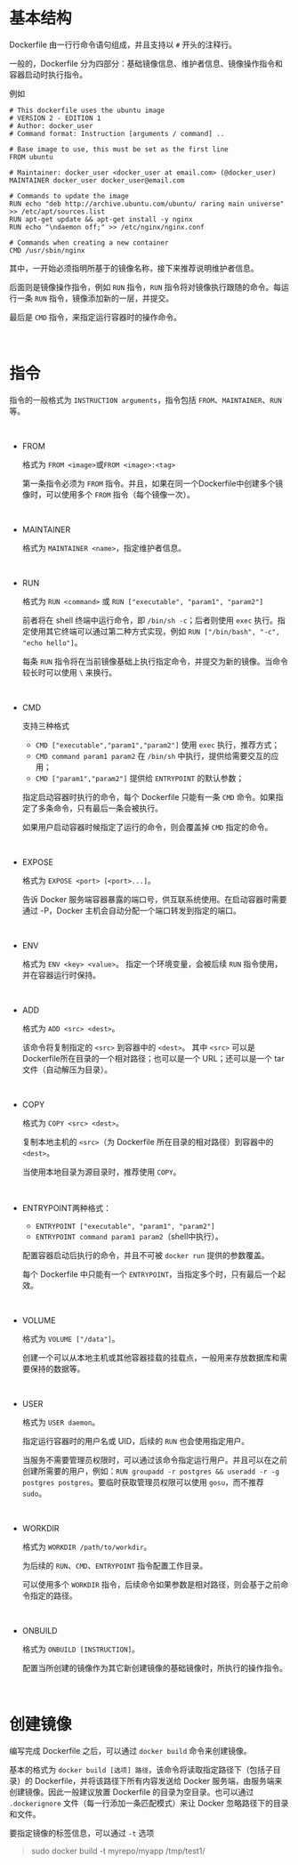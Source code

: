# 基本结构

Dockerfile 由一行行命令语句组成，并且支持以 `#` 开头的注释行。

一般的，Dockerfile 分为四部分：基础镜像信息、维护者信息、镜像操作指令和容器启动时执行指令。

例如

```
# This dockerfile uses the ubuntu image
# VERSION 2 - EDITION 1
# Author: docker_user
# Command format: Instruction [arguments / command] ..

# Base image to use, this must be set as the first line
FROM ubuntu

# Maintainer: docker_user <docker_user at email.com> (@docker_user)
MAINTAINER docker_user docker_user@email.com

# Commands to update the image
RUN echo "deb http://archive.ubuntu.com/ubuntu/ raring main universe" >> /etc/apt/sources.list
RUN apt-get update && apt-get install -y nginx
RUN echo "\ndaemon off;" >> /etc/nginx/nginx.conf

# Commands when creating a new container
CMD /usr/sbin/nginx
```

其中，一开始必须指明所基于的镜像名称，接下来推荐说明维护者信息。

后面则是镜像操作指令，例如 `RUN` 指令，`RUN` 指令将对镜像执行跟随的命令。每运行一条 `RUN` 指令，镜像添加新的一层，并提交。

最后是 `CMD` 指令，来指定运行容器时的操作命令。

​	



# 指令

指令的一般格式为 `INSTRUCTION arguments`，指令包括 `FROM`、`MAINTAINER`、`RUN` 等。

​	

- FROM

  格式为 `FROM <image>`或`FROM <image>:<tag>`

  第一条指令必须为 `FROM` 指令。并且，如果在同一个Dockerfile中创建多个镜像时，可以使用多个 `FROM` 指令（每个镜像一次）。

  ​	

- MAINTAINER

  格式为 `MAINTAINER <name>`，指定维护者信息。

  ​			

- RUN

  格式为 `RUN <command>` 或 `RUN ["executable", "param1", "param2"]`

  前者将在 shell 终端中运行命令，即 `/bin/sh -c`；后者则使用 `exec` 执行。指定使用其它终端可以通过第二种方式实现，例如 `RUN ["/bin/bash", "-c", "echo hello"]`。

  每条 `RUN` 指令将在当前镜像基础上执行指定命令，并提交为新的镜像。当命令较长时可以使用 `\` 来换行。

  ​	

- CMD

  支持三种格式

  - `CMD ["executable","param1","param2"]` 使用 `exec` 执行，推荐方式；
  - `CMD command param1 param2` 在 `/bin/sh` 中执行，提供给需要交互的应用；
  - `CMD ["param1","param2"]` 提供给 `ENTRYPOINT` 的默认参数；

  指定启动容器时执行的命令，每个 Dockerfile 只能有一条 `CMD` 命令。如果指定了多条命令，只有最后一条会被执行。

  如果用户启动容器时候指定了运行的命令，则会覆盖掉 `CMD` 指定的命令。

  ​	

- EXPOSE

  格式为 `EXPOSE <port> [<port>...]`。

  告诉 Docker 服务端容器暴露的端口号，供互联系统使用。在启动容器时需要通过 -P，Docker 主机会自动分配一个端口转发到指定的端口。

  ​	

- ENV

  格式为 `ENV <key> <value>`。 指定一个环境变量，会被后续 `RUN` 指令使用，并在容器运行时保持。

  ​		

- ADD

  格式为 `ADD <src> <dest>`。

  该命令将复制指定的 `<src>` 到容器中的 `<dest>`。 其中 `<src>` 可以是Dockerfile所在目录的一个相对路径；也可以是一个 URL；还可以是一个 tar 文件（自动解压为目录）。

  ​	

- COPY

  格式为 `COPY <src> <dest>`。

  复制本地主机的 `<src>`（为 Dockerfile 所在目录的相对路径）到容器中的 `<dest>`。

  当使用本地目录为源目录时，推荐使用 `COPY`。

  ​	

- ENTRYPOINT两种格式：

  - `ENTRYPOINT ["executable", "param1", "param2"]`
  - `ENTRYPOINT command param1 param2`（shell中执行）。

  配置容器启动后执行的命令，并且不可被 `docker run` 提供的参数覆盖。

  每个 Dockerfile 中只能有一个 `ENTRYPOINT`，当指定多个时，只有最后一个起效。

  ​	

- VOLUME

  格式为 `VOLUME ["/data"]`。

  创建一个可以从本地主机或其他容器挂载的挂载点，一般用来存放数据库和需要保持的数据等。

  ​	

- USER

  格式为 `USER daemon`。

  指定运行容器时的用户名或 UID，后续的 `RUN` 也会使用指定用户。

  当服务不需要管理员权限时，可以通过该命令指定运行用户。并且可以在之前创建所需要的用户，例如：`RUN groupadd -r postgres && useradd -r -g postgres postgres`。要临时获取管理员权限可以使用 `gosu`，而不推荐 `sudo`。

  ​	

- WORKDIR

  格式为 `WORKDIR /path/to/workdir`。

  为后续的 `RUN`、`CMD`、`ENTRYPOINT` 指令配置工作目录。

  可以使用多个 `WORKDIR` 指令，后续命令如果参数是相对路径，则会基于之前命令指定的路径。

  ​	

- ONBUILD

  格式为 `ONBUILD [INSTRUCTION]`。

  配置当所创建的镜像作为其它新创建镜像的基础镜像时，所执行的操作指令。



​	

# 创建镜像

编写完成 Dockerfile 之后，可以通过 `docker build` 命令来创建镜像。

基本的格式为 `docker build [选项] 路径`，该命令将读取指定路径下（包括子目录）的 Dockerfile，并将该路径下所有内容发送给 Docker 服务端，由服务端来创建镜像。因此一般建议放置 Dockerfile 的目录为空目录。也可以通过 `.dockerignore` 文件（每一行添加一条匹配模式）来让 Docker 忽略路径下的目录和文件。

要指定镜像的标签信息，可以通过 `-t` 选项

> sudo docker build -t myrepo/myapp /tmp/test1/